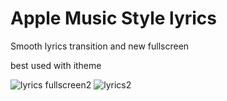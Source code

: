 # Apple Music Style lyrics
Smooth lyrics transition and new fullscreen

best used with itheme


![lyrics fullscreen2](https://user-images.githubusercontent.com/101460787/182229571-cea1aca2-ed92-402c-ac41-ad33ff0fc060.jpg)
![lyrics2](https://user-images.githubusercontent.com/101460787/182229587-a6c0b160-249c-4df7-8f39-9e34c1840032.jpg)

